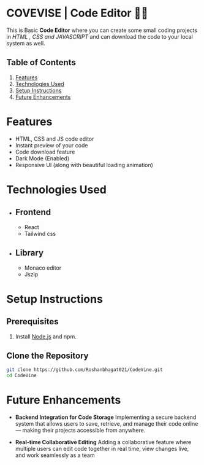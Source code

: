 # COVEVISE | Code Editor 👨‍💻

This is Basic <b>Code Editor</b> where you can create some small coding projects in <i>HTML , CSS and JAVASCRIPT</i> and can download the code to your local system as well.

## Table of Contents
1. [Features](#features)
2. [Technologies Used](#technologies-used)
3. [Setup Instructions](#Setup-instructions)
4. [Future Enhancements](#future-inhancements)



# Features
- HTML, CSS and JS code editor
- Instant preview of your code 
- Code download feature
- Dark Mode (Enabled)
- Responsive UI (along with beautiful loading animation)

# Technologies Used
- ## Frontend
  - React
  - Tailwind css

- ## Library
  - Monaco editor
  - Jszip 


# Setup Instructions
  ## Prerequisites
1. Install [Node.js](https://nodejs.org/en) and npm.
  

  ## Clone the Repository
  ```bash
  git clone https://github.com/Roshanbhagat021/CodeVine.git
  cd CodeVine
  ```

# Future Enhancements
  - <b>Backend Integration for Code Storage</b>
    Implementing a secure backend system that allows users to save, retrieve, and manage their code online — making their projects accessible from anywhere.

  - <b>Real-time Collaborative Editing</b>
     Adding a collaborative feature where multiple users can edit code together in real time, view changes live, and work seamlessly as a team


 








